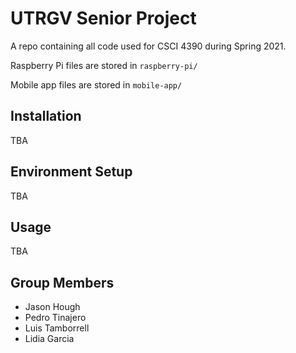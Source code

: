 # UTRGV Senior Project

A repo containing all code used for CSCI 4390 during Spring 2021.

Raspberry Pi files are stored in `raspberry-pi/`

Mobile app files are stored in `mobile-app/`

## Installation

TBA

## Environment Setup

TBA

## Usage

TBA

## Group Members
 - Jason Hough
 - Pedro Tinajero
 - Luis Tamborrell
 - Lidia Garcia